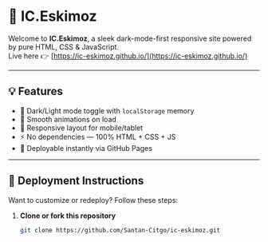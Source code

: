 # 🧊 IC.Eskimoz

Welcome to **IC.Eskimoz**, a sleek dark-mode-first responsive site powered by pure HTML, CSS & JavaScript.  
Live here 👉 [https://ic-eskimoz.github.io/](https://ic-eskimoz.github.io/)

---

## 💡 Features

- 🌙 Dark/Light mode toggle with `localStorage` memory
- 💫 Smooth animations on load
- 📱 Responsive layout for mobile/tablet
- ⚡ No dependencies — 100% HTML + CSS + JS
- 🚀 Deployable instantly via GitHub Pages

---

## 🚀 Deployment Instructions

Want to customize or redeploy? Follow these steps:

1. **Clone or fork this repository**
   ```bash
   git clone https://github.com/Santan-Citgo/ic-eskimoz.git
